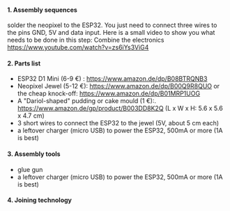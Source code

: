  #### 1. Assembly sequences 
 solder the neopixel to the ESP32. You just need to connect three wires to the pins GND, 5V and data input. Here is a small video to show you what needs to be done in this step:
Combine the electronics https://www.youtube.com/watch?v=zs6iYs3ViG4

 #### 2. Parts list 
 
  * ESP32 D1 Mini (6-9 €) : https://www.amazon.de/dp/B08BTRQNB3﻿
  * Neopixel Jewel (5-12 €): https://www.amazon.de/dp/B00Q9R8QUO or the cheap knock-off: https://www.amazon.de/dp/B01MRP1UOG﻿
  * A "Dariol-shaped" pudding or cake mould (1 €):. https://www.amazon.de/gp/product/B003DD8K2Q﻿
    (L x W x H: 5.6 x 5.6 x 4.7 cm)
  * 3 short wires to connect the ESP32 to the jewel (5V, about 5 cm each)
  * a leftover charger (micro USB) to power the ESP32, 500mA or more (1A is best)

 #### 3. Assembly tools 
   * glue gun
   * a leftover charger (micro USB) to power the ESP32, 500mA or more (1A is best)
  
#### 4. Joining technology 

